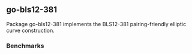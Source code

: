 ## go-bls12-381

Package go-bls12-381 implements the BLS12-381 pairing-friendly elliptic curve construction.

### Benchmarks
